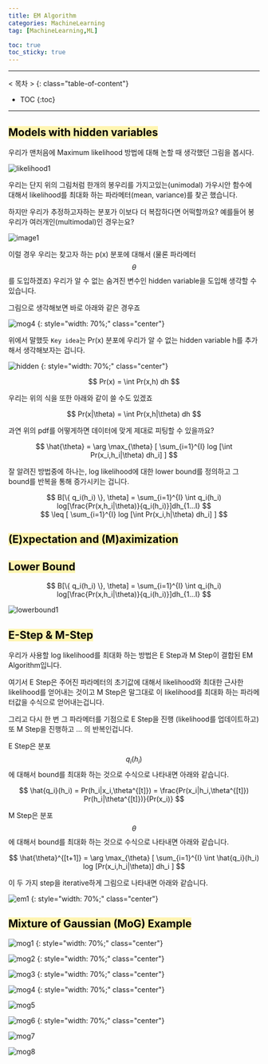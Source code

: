 ```yaml
---
title: EM Algorithm
categories: MachineLearning
tag: [MachineLearning,ML]

toc: true
toc_sticky: true
---
```


---
< 목차 >
{: class="table-of-content"}
* TOC
{:toc}
---

## <mark style='background-color: #fff5b1'> Models with hidden variables </mark>

우리가 맨처음에 Maximum likelihood 방법에 대해 논할 때 생각했던 그림을 봅시다.

![likelihood1](https://user-images.githubusercontent.com/48202736/106548623-ad0d8480-6552-11eb-8f3f-fc87abfea625.png)

우리는 단지 위의 그림처럼 한개의 봉우리를 가지고있는(unimodal) 가우시안 함수에 대해서 likelihood를 최대화 하는 파라메터(mean, variance)를 찾곤 했습니다.

하지만 우리가 추정하고자하는 분포가 이보다 더 복잡하다면 어떡할까요? 예를들어 봉우리가 여러개인(multimodal)인 경우는요? 

![image1](https://user-images.githubusercontent.com/48202736/106545430-b85db180-654c-11eb-809d-e2a9727670df.png)

이럴 경우 우리는 찾고자 하는 p(x) 분포에 대해서 (물론 파라메터 $$\theta$$를 도입하겠죠) 우리가 알 수 없는 숨겨진 변수인 hidden variable을 도입해 생각할 수 있습니다. 


그림으로 생각해보면 바로 아래와 같은 경우죠

![mog4](https://user-images.githubusercontent.com/48202736/106545469-c6133700-654c-11eb-9bde-f4787a1012ac.png)
{: style="width: 70%;" class="center"}

위에서 말했듯 ```Key idea```는 Pr(x) 분포에 우리가 알 수 없는 hidden variable h를 추가해서 생각해보자는 겁니다.

![hidden](https://user-images.githubusercontent.com/48202736/106546381-6b7ada80-654e-11eb-8dbb-dc703b8c3a5b.png)
{: style="width: 70%;" class="center"}

<center>$$ Pr(x) = \int Pr(x,h) dh $$</center>

우리는 위의 식을 또한 아래와 같이 쓸 수도 있겠죠

<center>$$ Pr(x|\theta) = \int Pr(x,h|\theta) dh $$</center>

과연 위의 pdf를 어떻게하면 데이터에 맞게 제대로 피팅할 수 있을까요? 

<center>$$ \hat{\theta} = \arg \max_{\theta} [ \sum_{i=1}^{I} log [\int Pr(x_i,h_i|\theta) dh_i] ]  $$</center>

잘 알려진 방법중에 하나는, log likelihood에 대한 lower bound를 정의하고 그 bound를 반복을 통해 증가시키는 겁니다.

<center>$$ B[\{ q_i(h_i) \}, \theta] = \sum_{i=1}^{I} \int q_i(h_i) log[\frac{Pr(x,h_i|\theta)}{q_i(h_i)}]dh_{1...I} $$</center>
<center>$$ \leq [ \sum_{i=1}^{I} log [\int Pr(x_i,h|\theta) dh_i] ]  $$</center>




## <mark style='background-color: #fff5b1'> (E)xpectation and (M)aximization </mark>




## <mark style='background-color: #fff5b1'> Lower Bound </mark>

<center>$$ B[\{ q_i(h_i) \}, \theta] = \sum_{i=1}^{I} \int q_i(h_i) log[\frac{Pr(x,h_i|\theta)}{q_i(h_i)}]dh_{1...I} $$</center>

![lowerbound1](https://user-images.githubusercontent.com/48202736/106545443-bc89cf00-654c-11eb-9be5-301120d70938.png)




## <mark style='background-color: #fff5b1'> E-Step & M-Step </mark>

우리가 사용할 log likelihood를 최대화 하는 방법은 E Step과 M Step이 결합된 EM Algorithm입니다.  


여기서 E Step은 주어진 파라메터의 초기값에 대해서 likelihood와 최대한 근사한 likelihood를 얻어내는 것이고
M Step은 말그대로 이 likelihood를 최대화 하는 파라메터값을 수식으로 얻어내는겁니다.


그리고 다시 한 번 그 파라메터를 기점으로 E Step을 진행 (likelihood를 업데이트하고) 또 M Step을 진행하고 ... 의 반복인겁니다.


E Step은 분포 $$q_i(h_i)$$에 대해서 bound를 최대화 하는 것으로 수식으로 나타내면 아래와 같습니다.

<center>$$ \hat{q_i}(h_i) = Pr(h_i|x_i,\theta^{[t]}) = \frac{Pr(x_i|h_i,\theta^{[t]}) Pr(h_i|\theta^{[t]})}{Pr(x_i)} $$</center>

M Step은 분포 $$\theta$$에 대해서 bound를 최대화 하는 것으로 수식으로 나타내면 아래와 같습니다.

<center>$$ \hat{\theta}^{[t+1]} = \arg \max_{\theta} [ \sum_{i=1}^{I} \int \hat{q_i}(h_i) log [Pr(x_i,h_i|\theta)] dh_i ] $$</center>

이 두 가지 step을 iterative하게 그림으로 나타내면 아래와 같습니다.

![em1](https://user-images.githubusercontent.com/48202736/106545453-c01d5600-654c-11eb-9912-9b3dac3d146a.png)
{: style="width: 70%;" class="center"}



## <mark style='background-color: #fff5b1'> Mixture of Gaussian (MoG) Example </mark>

![mog1](https://user-images.githubusercontent.com/48202736/106545456-c1e71980-654c-11eb-9d08-494728c0b5cd.png)
{: style="width: 70%;" class="center"}

![mog2](https://user-images.githubusercontent.com/48202736/106545460-c3184680-654c-11eb-8807-e7d84e8c5076.png)
{: style="width: 70%;" class="center"}

![mog3](https://user-images.githubusercontent.com/48202736/106545466-c4e20a00-654c-11eb-8a0a-acd04d74c6a2.png)
{: style="width: 70%;" class="center"}

![mog4](https://user-images.githubusercontent.com/48202736/106545469-c6133700-654c-11eb-9bde-f4787a1012ac.png)
{: style="width: 70%;" class="center"}

![mog5](https://user-images.githubusercontent.com/48202736/106545473-c7dcfa80-654c-11eb-94dc-f753d31173d1.png)

![mog6](https://user-images.githubusercontent.com/48202736/106545477-c90e2780-654c-11eb-8d12-e4efb84b63ba.png)
{: style="width: 70%;" class="center"}

![mog7](https://user-images.githubusercontent.com/48202736/106545479-cad7eb00-654c-11eb-90a8-b148882e7f9b.png)

![mog8](https://user-images.githubusercontent.com/48202736/106545486-cc091800-654c-11eb-8d07-5a7b85e8286b.png)
